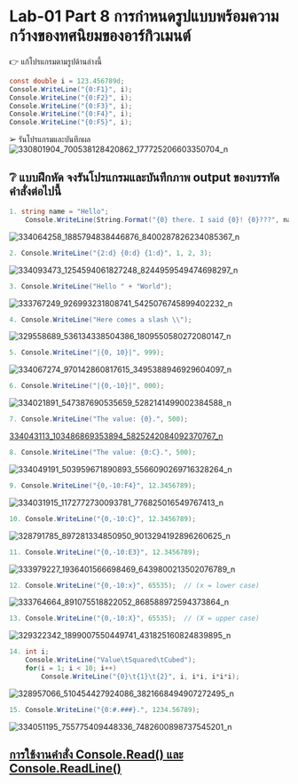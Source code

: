 # Lab-01  Part 8  การกำหนดรูปแบบพร้อมความกว้างของทศนิยมของอาร์กิวเมนต์

👉 แก้โปรแกรมตามรูปด้านล่างนี้
```csharp
const double i = 123.456789d;
Console.WriteLine("{0:F1}", i);
Console.WriteLine("{0:F2}", i);
Console.WriteLine("{0:F3}", i);
Console.WriteLine("{0:F4}", i);
Console.WriteLine("{0:F5}", i);
```
➢ รันโปรแกรมและบันทึกผล
![330801904_700538128420862_177725206603350704_n](https://user-images.githubusercontent.com/116150897/221615965-0b9652f4-2a39-4e4e-996f-222a1ee77080.png)


## ❔ แบบฝึกหัด จงรันโปรแกรมและบันทึกภาพ output ของบรรทัดคำสั่งต่อไปนี้

``` csharp
1. string name = "Hello";
    Console.WriteLine(String.Format("{0} there. I said {0}! {0}???", name));
 ```   
![334064258_1885794838446876_8400287826234085367_n](https://user-images.githubusercontent.com/116150897/221620299-429371f1-c810-49c5-b58c-f2234b14256a.png)


``` csharp
2. Console.WriteLine("{2:d} {0:d} {1:d}", 1, 2, 3);
```
![334093473_1254594061827248_8244959549474698297_n](https://user-images.githubusercontent.com/116150897/221619065-4e6dff3d-aa17-40ec-90f0-939f52de34b5.png)

``` csharp
3. Console.WriteLine("Hello " + "World");
```
![333767249_926993231808741_5425076745899402232_n](https://user-images.githubusercontent.com/116150897/221619108-d742a89c-16d5-485d-b70a-1e65f0397a3b.png)

``` csharp
4. Console.WriteLine("Here comes a slash \\");
```
![329558689_536134338504386_1809550580272080147_n](https://user-images.githubusercontent.com/116150897/221619197-a3a35618-f97a-4d9d-8782-f8fdf60a71d1.png)

``` csharp
5. Console.WriteLine("|{0, 10}|", 999);
```
![334067274_970142860817615_3495388946929604097_n](https://user-images.githubusercontent.com/116150897/221619266-d6792a76-a25a-4fbd-a0e6-b8ac36103490.png)

```csharp
6. Console.WriteLine("|{0,-10}|", 000);
```
![334021891_547387690535659_5282141499002384588_n](https://user-images.githubusercontent.com/116150897/221619344-e1c2ab70-85f6-4fe8-b620-f2c225d74bc8.png)

``` csharp
7. Console.WriteLine("The value: {0}.", 500);
```
[334043113_103486869353894_5825242084092370767_n](https://user-images.githubusercontent.com/116150897/221619384-54bddc6b-b071-41b0-b500-65ed421518a1.png)


``` csharp
8. Console.WriteLine("The value: {0:C}.", 500);
```
![334049191_503959671890893_5566090269716328264_n](https://user-images.githubusercontent.com/116150897/221619425-e7e12234-690e-4ba1-bd7c-6ad9baed1dd2.png)


``` csharp
9. Console.WriteLine("{0,-10:F4}", 12.3456789);
```
![334031915_1172772730093781_776825016549767413_n](https://user-images.githubusercontent.com/116150897/221619457-277901b6-4358-4813-9397-efe9ccb3e30b.png)


``` csharp
10. Console.WriteLine("{0,-10:C}", 12.3456789);
```
![328791785_897281334850950_9013294192896260625_n](https://user-images.githubusercontent.com/116150897/221619486-bad50780-9bfe-44e9-971a-3d53847fec8e.png)


``` csharp
11. Console.WriteLine("{0,-10:E3}", 12.3456789);
```
![333979227_1936401566698469_6439800213502076789_n](https://user-images.githubusercontent.com/116150897/221619532-49fa3792-dcaf-4880-8315-ad2d149ebd2a.png)


``` csharp
12. Console.WriteLine("{0,-10:x}", 65535);  // (x = lower case)
```
![333764664_891075518822052_868588972594373864_n](https://user-images.githubusercontent.com/116150897/221619562-4203a6fb-6cc9-4dff-b72c-6116554f3996.png)


``` csharp
13. Console.WriteLine("{0,-10:X}", 65535);  // (X = upper case)
```
![329322342_1899007550449741_431825160824839895_n](https://user-images.githubusercontent.com/116150897/221619586-a297e9f8-b6fe-4de0-a706-e8d7cb71ed67.png)


``` csharp
14. int i;
    Console.WriteLine("Value\tSquared\tCubed");
    for(i = 1; i < 10; i++)
        Console.WriteLine("{0}\t{1}\t{2}", i, i*i, i*i*i);
```
![328957066_510454427924086_3821668494907272495_n](https://user-images.githubusercontent.com/116150897/221619615-8fc7f163-3772-44c9-98cb-29c46acd713d.png)


``` csharp
15. Console.WriteLine("{0:#.###}.", 1234.56789);
```
![334051195_755775409448336_7482600898737545201_n](https://user-images.githubusercontent.com/116150897/221619639-728ec43a-9c7e-4fc1-85f3-8a62ce20e925.png)



## [การใช้งานคำสั่ง Console.Read() และ Console.ReadLine()](./Lab-01-part-9-12.md)
